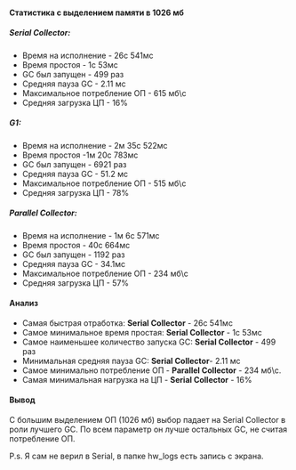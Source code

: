 #### Статистика c выделением памяти в 1026 мб
##### Serial Collector: 
* Время на исполнение - 26с 541мс
* Время простоя - 1с 53мс
* GC был запущен - 499 раз
* Средняя пауза GC - 2.11 мс
* Максимальное потребление ОП - 615 мб\с
* Средняя загрузка ЦП - 16% 

##### G1: 
* Время на исполнение - 2м 35с 522мс
* Время простоя -1м 20с 783мс
* GC был запущен - 6921 раз
* Средняя пауза GC - 51.2 мс
* Максимальное потребление ОП - 515 мб\с
* Средняя загрузка ЦП - 78% 

##### Parallel Collector: 
* Время на исполнение - 1м 6с 571мс
* Время простоя - 40с 664мс
* GC был запущен - 1192 раз
* Средняя пауза GC - 34.1мс
* Максимальное потребление ОП - 234 мб\с
* Средняя загрузка ЦП - 57% 

#### Анализ
* Самая быстрая отработка: **Serial Collector** - 26с 541мс
* Самое минимальное время простая: **Serial Collector** - 1с 53мс
* Самое наименьшее количество запуска GC: **Serial Collector** - 499 раз
* Минимальная средняя пауза GC: **Serial Collector**- 2.11 мс
* Самое минимально потребление ОП - **Parallel Collector** - 234 мб\с.
* Самая минимальная нагрузка на ЦП - **Serial Collector** - 16% 

#### Вывод
С большим выделением ОП (1026 мб) выбор падает на Serial Collector в роли лучшего GC.
По всем параметр он лучше остальных GC, не считая потребление ОП.

P.s. Я сам не верил в Serial, в папке hw_logs есть запись с экрана.
